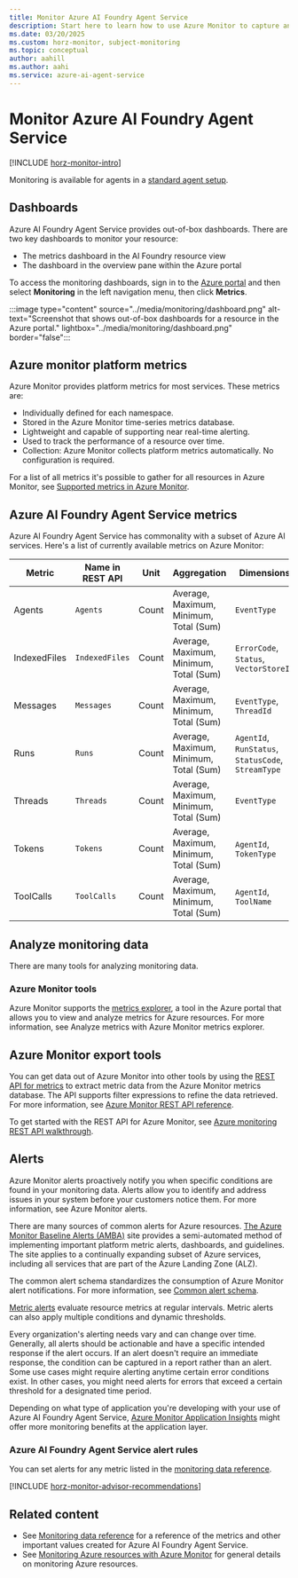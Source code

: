 ```yaml
---
title: Monitor Azure AI Foundry Agent Service
description: Start here to learn how to use Azure Monitor to capture and analyze metrics for your Azure AI Foundry Agent Service.
ms.date: 03/20/2025
ms.custom: horz-monitor, subject-monitoring
ms.topic: conceptual
author: aahill
ms.author: aahi
ms.service: azure-ai-agent-service
---
```


# Monitor Azure AI Foundry Agent Service

[!INCLUDE [horz-monitor-intro](~/reusable-content/ce-skilling/azure/includes/azure-monitor/horizontals/horz-monitor-intro.md)]

Monitoring is available for agents in a [standard agent setup](../quickstart.md?pivots=programming-language-csharp#choose-basic-or-standard-agent-setup).

## Dashboards

Azure AI Foundry Agent Service provides out-of-box dashboards. There are two key dashboards to monitor your resource: 

- The metrics dashboard in the AI Foundry resource view 
- The dashboard in the overview pane within the Azure portal 

To access the monitoring dashboards, sign in to the [Azure portal](https://portal.azure.com) and then select **Monitoring** in the left navigation menu, then click **Metrics**.


:::image type="content" source="../media/monitoring/dashboard.png" alt-text="Screenshot that shows out-of-box dashboards for a resource in the Azure portal." lightbox="../media/monitoring/dashboard.png" border="false":::

## Azure monitor platform metrics

Azure Monitor provides platform metrics for most services. These metrics are:

* Individually defined for each namespace.
* Stored in the Azure Monitor time-series metrics database.
* Lightweight and capable of supporting near real-time alerting.
* Used to track the performance of a resource over time.
* Collection: Azure Monitor collects platform metrics automatically. No configuration is required.

For a list of all metrics it's possible to gather for all resources in Azure Monitor, see [Supported metrics in Azure Monitor](/azure/azure-monitor/platform/metrics-supported).

## Azure AI Foundry Agent Service metrics
Azure AI Foundry Agent Service has commonality with a subset of Azure AI services. Here's a list of currently available metrics on Azure Monitor:

| **Metric**      | **Name in REST API** | **Unit** | **Aggregation**                            | **Dimensions**                                         | **Time Grains** | **DS Export** |
|-----------------|----------------------|----------|--------------------------------------------|--------------------------------------------------------|-----------------|---------------|
| Agents          | `Agents`             | Count    | Average, Maximum, Minimum, Total (Sum)     | `EventType`                                            | PT1M            | No            |
| IndexedFiles    | `IndexedFiles`       | Count    | Average, Maximum, Minimum, Total (Sum)     | `ErrorCode`, `Status`, `VectorStoreId`                | PT1M            | No            |
| Messages        | `Messages`           | Count    | Average, Maximum, Minimum, Total (Sum)     | `EventType`, `ThreadId`                               | PT1M            | No            |
| Runs            | `Runs`               | Count    | Average, Maximum, Minimum, Total (Sum)     | `AgentId`, `RunStatus`, `StatusCode`, `StreamType`    | PT1M            | No            |
| Threads         | `Threads`            | Count    | Average, Maximum, Minimum, Total (Sum)     | `EventType`                                            | PT1M            | No            |
| Tokens          | `Tokens`             | Count    | Average, Maximum, Minimum, Total (Sum)     | `AgentId`, `TokenType`                                | PT1M            | No            |
| ToolCalls       | `ToolCalls`          | Count    | Average, Maximum, Minimum, Total (Sum)     | `AgentId`, `ToolName`                                 | PT1M            | No            |



## Analyze monitoring data

There are many tools for analyzing monitoring data.

### Azure Monitor tools

Azure Monitor supports the [metrics explorer](/azure/azure-monitor/essentials/metrics-getting-started), a tool in the Azure portal that allows you to view and analyze metrics for Azure resources. For more information, see Analyze metrics with Azure Monitor metrics explorer.

## Azure Monitor export tools

You can get data out of Azure Monitor into other tools by using the [REST API for metrics](/rest/api/monitor/operation-groups) to extract metric data from the Azure Monitor metrics database. The API supports filter expressions to refine the data retrieved. For more information, see [Azure Monitor REST API reference](/rest/api/monitor/filter-syntax).

To get started with the REST API for Azure Monitor, see [Azure monitoring REST API walkthrough](/azure/azure-monitor/essentials/rest-api-walkthrough).

## Alerts

Azure Monitor alerts proactively notify you when specific conditions are found in your monitoring data. Alerts allow you to identify and address issues in your system before your customers notice them. For more information, see Azure Monitor alerts.

There are many sources of common alerts for Azure resources. [The Azure Monitor Baseline Alerts (AMBA)](https://aka.ms/amba) site provides a semi-automated method of implementing important platform metric alerts, dashboards, and guidelines. The site applies to a continually expanding subset of Azure services, including all services that are part of the Azure Landing Zone (ALZ).

The common alert schema standardizes the consumption of Azure Monitor alert notifications. For more information, see [Common alert schema](/azure/azure-monitor/alerts/alerts-common-schema).

[Metric alerts](/azure/azure-monitor/alerts/alerts-types#metric-alerts) evaluate resource metrics at regular intervals. Metric alerts can also apply multiple conditions and dynamic thresholds.

Every organization's alerting needs vary and can change over time. Generally, all alerts should be actionable and have a specific intended response if the alert occurs. If an alert doesn't require an immediate response, the condition can be captured in a report rather than an alert. Some use cases might require alerting anytime certain error conditions exist. In other cases, you might need alerts for errors that exceed a certain threshold for a designated time period.

Depending on what type of application you're developing with your use of Azure AI Foundry Agent Service, [Azure Monitor Application Insights](/azure/azure-monitor/overview) might offer more monitoring benefits at the application layer.

### Azure AI Foundry Agent Service alert rules

You can set alerts for any metric listed in the [monitoring data reference](../reference/monitor-service.md).

[!INCLUDE [horz-monitor-advisor-recommendations](~/reusable-content/ce-skilling/azure/includes/azure-monitor/horizontals/horz-monitor-advisor-recommendations.md)]

## Related content

- See [Monitoring data reference](../reference/monitor-service.md) for a reference of the metrics and other important values created for Azure AI Foundry Agent Service.
- See [Monitoring Azure resources with Azure Monitor](/azure/azure-monitor/essentials/monitor-azure-resource) for general details on monitoring Azure resources.